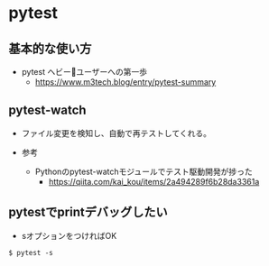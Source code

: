 # pytest

## 基本的な使い方

- pytest ヘビー🐍ユーザーへの第一歩
  - https://www.m3tech.blog/entry/pytest-summary
## pytest-watch

- ファイル変更を検知し、自動で再テストしてくれる。

- 参考
  - Pythonのpytest-watchモジュールでテスト駆動開発が捗った
    - https://qiita.com/kai_kou/items/2a494289f6b28da3361a

## pytestでprintデバッグしたい

- sオプションをつければOK
```shell
$ pytest -s
```

